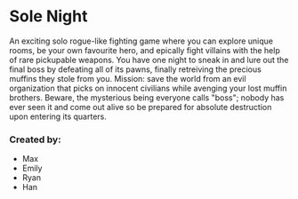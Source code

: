 # Sole Night
An exciting solo rogue-like fighting game where you can explore unique rooms, be your own favourite hero, and epically fight villains with the help of rare pickupable weapons. You have one night to sneak in and lure out the final boss by defeating all of its pawns, finally retreiving the precious muffins they stole from you. Mission: save the world from an evil organization that picks on innocent civilians while avenging your lost muffin brothers. Beware, the mysterious being everyone calls "boss"; nobody has ever seen it and come out alive so be prepared for absolute destruction upon entering its quarters. 

### Created by:
- Max
- Emily
- Ryan
- Han

